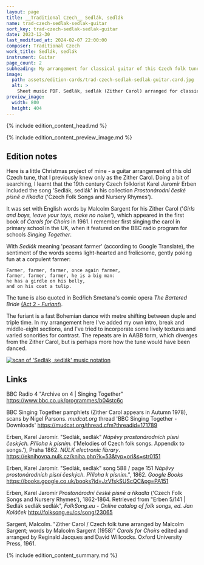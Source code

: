 ```yaml
---
layout: page
title: __Traditional Czech__ Sedlák, sedlák
name: trad-czech-sedlak-sedlak-guitar
sort_key: trad-czech-sedlak-sedlak-guitar
date: 2023-12-30
last_modified_at: 2024-02-07 22:00:00
composer: Traditional Czech
work_title: Sedlák, sedlák
instrument: Guitar
page_count: 2
subheading: My arrangement for classical guitar of this Czech folk tune, also known as the Zither Carol.
image:
  path: assets/edition-cards/trad-czech-sedlak-sedlak-guitar.card.jpg
  alt: >
    Sheet music PDF. Sedlák, sedlák (Zither Carol) arranged for classical guitar.
preview_image:
  width: 800
  height: 404
---
```


{% include edition_content_head.md %}
<!--more-->
{% include edition_content_preview_image.md %}

## Edition notes
Here is a little Christmas project of mine - a guitar arrangement of this old Czech tune, that I previously knew only as the Zither Carol. Doing a bit of searching, I learnt that the 19th century Czech folklorist Karel Jaromír Erben included the song 'Sedlák, sedlák' in his collection *Prostonárodní české písně a říkadla* ('Czech Folk Songs and Nursery Rhymes').

It was set with English words by Malcolm Sargent for his Zither Carol ('*Girls and boys, leave your toys, make no noise*'), which appeared in the first book of *Carols for Choirs* in 1961. I remember first singing the carol in primary school in the UK, when it featured on the BBC radio program for schools *Singing Together*.

With *Sedlák* meaning 'peasant farmer' (according to Google Translate), the sentiment of the words seems light-hearted and frolicsome, gently poking fun at a corpulent farmer:

```
Farmer, farmer, farmer, once again farmer,
farmer, farmer, farmer, he is a big man:
he has a girdle on his belly,
and on his coat a tulip.
```

The tune is also quoted in Bedřich Smetana's comic opera *The Bartered Bride* [(Act 2 - *Furiant*)](https://www.youtube.com/watch?v=_UEm-zuEzCs).

The furiant is a fast Bohemian dance with metre shifting between duple and triple time. In my arrangement here I've added my own intro, break and middle-eight sections, and I've tried to incorporate some lively textures and varied sonorities for contrast. The repeats are in AABB form, which diverges from the Zither Carol, but is perhaps more how the tune would have been danced.

<a href="https://books.google.co.uk/books?id=JzVfskSUScQC&pg=PA151&ci=35%2C53%2C928%2C414&source=bookclip">
<img src="https://books.google.co.uk/books/content?id=JzVfskSUScQC&pg=PA151&img=1&zoom=3&hl=en&sig=ACfU3U0cTCGuW5CjoTUQawoHLtRE1LvIDw&ci=35%2C53%2C928%2C414&edge=0" title="Google Books extract of Sedlák, sedlák from 'Melodies of Czech folk songs. Appendix to songs.' by Karel Jaromír Erben, 1862." alt="scan of 'Sedlák, sedlák' music notation" >
</a>


## Links

BBC Radio 4 "Archive on 4 \| Singing Together" <https://www.bbc.co.uk/programmes/b04stc6c>

BBC Singing Together pamphlets (Zither Carol appears in Autumn 1978), scans by Nigel Parsons. *mudcat.org* thread 'BBC Singing Together - Downloads' <https://mudcat.org/thread.cfm?threadid=171789>

Erben, Karel Jaromír. "Sedlák, sedlák" *Nápěvy prostonárodních písní českých. Příloha k písním.* ('Melodies of Czech folk songs. Appendix to songs.'), Praha 1862. *NÚLK electronic library*. <https://eknihovna.nulk.cz/kniha.php?k=53&typ=ori&s=str0151>

Erben, Karel Jaromír. "Sedlák, sedlák" song 588 / page 151 *Nápěvy prostonárodních písní českých. Příloha k písním."*, 1862. *Google Books* <https://books.google.co.uk/books?id=JzVfskSUScQC&pg=PA151>

Erben, Karel Jaromír *Prostonárodní české písně a říkadla* ('Czech Folk Songs and Nursery Rhymes'), 1862-1864. Retrieved from "Erben 5/141 \| Sedlák sedlák sedlák", *FolkSong.eu - Online catalog of folk songs, ed. Jan Koláček* <http://folksong.eu/cs/song/23065>

Sargent, Malcolm. "Zither Carol / Czech folk tune arranged by Malcolm Sargent; words by Malcolm Sargent (1958)" *Carols for Choirs* edited and arranged by Reginald Jacques and David Willcocks. Oxford University Press, 1961.

{% include edition_content_summary.md %}
